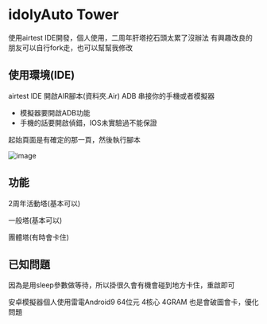 # idolyAuto Tower

使用airtest IDE開發，個人使用，二周年肝塔挖石頭太累了沒辦法
有興趣改良的朋友可以自行fork走，也可以幫幫我修改

## 使用環境(IDE)

airtest IDE 開啟AIR腳本(資料夾.Air)
ADB 串接你的手機或者模擬器
* 模擬器要開啟ADB功能
* 手機的話要開啟偵錯，IOS未實驗過不能保證

起始頁面是有確定的那一頁，然後執行腳本

![image](https://cdn.staticaly.com/gh/Arcelibs/pic-go-img@master/image.392o44r0am60.webp)



## 功能
2周年活動塔(基本可以)

一般塔(基本可以)

團體塔(有時會卡住)

## 已知問題
因為是用sleep參數做等待，所以掛很久會有機會碰到地方卡住，重啟即可

安卓模擬器個人使用雷電Android9 64位元 4核心 4GRAM 也是會破圖會卡，優化問題
